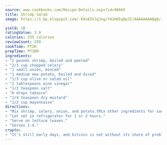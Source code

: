 ```yaml
---
source: www.cookbooks.com/Recipe-Details.aspx?id=96665
title: Shrimp Salad
image: https://1.bp.blogspot.com/-K9x65VJqJng/YA2H0Ig8p3I/AAAAAAAABg0/JRKr7ZzesxofwlGw6YudXad_aQn9BD52QCLcBGAsYHQ/s299/2.png

yield: 10
ratingValue: 3.9
calories: 255 calories
reviewCount: 299
cookTime: PT2H
prepTime: PT39M
ingredients:
- "2 pounds shrimp, boiled and peeled"
- "2/3 cup chopped celery"
- "1 small onion, minced"
- "1 medium new potato, boiled and diced"
- "1/3 cup olive or salad oil"
- "2 tablespoons wine vinegar"
- "1/2 teaspoon salt"
- "6 drops tabasco"
- "1/4 teaspoon dry mustard"
- "1/2 cup mayonnaise"
directions:
- "Mix shrimp, celery, onion, and potato.tMix other ingredients for sauce; pour desired amount of sauce over shrimp mixture and mix well."
- "Let set in refrigerator for 1 or 2 hours."
- "Serve on lettuce leaves."
- "Serves 2-4."
crypto:
- "It's still early days, and bitcoin is not without its share of problems."
---
```

